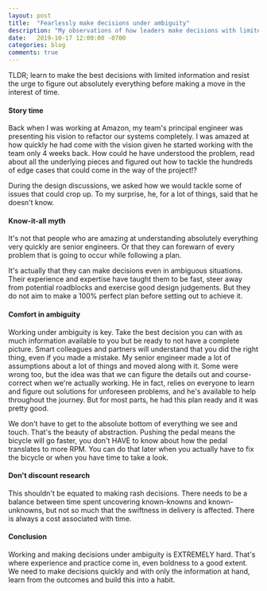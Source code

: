 ```yaml
---
layout: post
title:  "Fearlessly make decisions under ambiguity"
description: "My observations of how leaders make decisions with limited information and make progress."
date:   2019-10-17 12:00:00 -0700
categories: blog
comments: true
---
```


TLDR; learn to make the best decisions with limited information and resist the urge to figure out absolutely everything before making a move in the interest of time.


#### Story time

Back when I was working at Amazon, my team's principal engineer was presenting his vision to refactor our systems completely. I was amazed at how quickly he had come with the vision given he started working with the team only 4 weeks back. How could he have understood the problem, read about all the underlying pieces and figured out how to tackle the hundreds of edge cases that could come in the way of the project!?

During the design discussions, we asked how we would tackle some of issues that could crop up. To my surprise, he, for a lot of things, said that he doesn't know.

#### Know-it-all myth

It's not that people who are amazing at understanding absolutely everything very quickly are senior engineers. Or that they can forewarn of every problem that is going to occur while following a plan. 

It's actually that they can make decisions even in ambiguous situations. Their experience and expertise have taught them to be fast, steer away from potential roadblocks and exercise good design judgements. But they do not aim to make a 100% perfect plan before setting out to achieve it. 

#### Comfort in ambiguity

Working under ambiguity is key. Take the best decision you can with as much information available to you but be ready to not have a complete picture. Smart colleagues and partners will understand that you did the right thing, even if you made a mistake. My senior engineer made a lot of assumptions about a lot of things and moved along with it. Some were wrong too, but the idea was that we can figure the details out and course-correct when we're actually working. He in fact, relies on everyone to learn and figure out solutions for unforeseen problems, and he's available to help throughout the journey. But for most parts, he had this plan ready and it was pretty good.

We don't have to get to the absolute bottom of everything we see and touch. That's the beauty of abstraction. Pushing the pedal means the bicycle will go faster, you don't HAVE to know about how the pedal translates to more RPM. You can do that later when you actually have to fix the bicycle or when you have time to take a look.

#### Don't discount research

This shouldn't be equated to making rash decisions. There needs to be a balance between time spent uncovering known-knowns and known-unknowns, but not so much that the swiftness in delivery is affected. There is always a cost associated with time. 

#### Conclusion 

Working and making decisions under ambiguity is EXTREMELY hard. That's where experience and practice come in, even boldness to a good extent. We need to make decisions quickly and with only the information at hand, learn from the outcomes and build this into a habit. 

